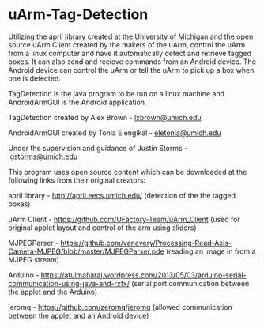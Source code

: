 # uArm-Tag-Detection
Utilizing the april library created at the University of Michigan and the open source uArm Client created by the makers of the uArm, control the uArm from a linux computer and have it automatically detect and retrieve tagged boxes. It can also send and recieve commands from an Android device. The Android device can control the uArm or tell the uArm to pick up a box when one is detected.

TagDetection is the java program to be run on a linux machine and AndroidArmGUI is the Android application.

TagDetection created by Alex Brown - lxbrown@umich.edu

AndroidArmGUI created by Tonia Elengikal - eletonia@umich.edu

Under the supervision and guidance of Justin Storms - jgstorms@umich.edu

This program uses open source content which can be downloaded at the following links from their original creators:

april library - http://april.eecs.umich.edu/
(detection of the the tagged boxes)

uArm Client - https://github.com/UFactory-Team/uArm_Client
(used for original applet layout and control of the arm using sliders)

MJPEGParser - https://github.com/vanevery/Processing-Read-Axis-Camera-MJPEG/blob/master/MJPEGParser.pde
(reading an image in from a MJPEG stream)

Arduino - https://atulmaharaj.wordpress.com/2013/05/03/arduino-serial-communication-using-java-and-rxtx/
(serial port communication between the applet and the Arduino)

jeromq - https://github.com/zeromq/jeromq
(allowed communication between the applet and an Android device)
